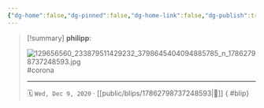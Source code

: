 ```yaml
---
{"dg-home":false,"dg-pinned":false,"dg-home-link":false,"dg-publish":true,"type":"blip","disabled rules":["yaml-title","yaml-title-alias","file-name-heading"],"title":"philipp on instagram @ 2020-12-09","created-date":"2020-12-09T10:00:00","updated-date":"2025-05-02T17:43:07","dg-path":"blips/17862798737248593.md","permalink":"/blips/17862798737248593/","dgPassFrontmatter":true,"created":"2020-12-09T10:00:00","updated":"2025-05-02T17:43:07"}
---
```


> [!summary] **philipp**:
>
> ![129656560_233879511429232_3798645404094885785_n_17862798737248593.jpg](/img/user/attachments/129656560_233879511429232_3798645404094885785_n_17862798737248593.jpg)
> #corona
> - - -
>
> 🗓️ `Wed, Dec 9, 2020` · [[public/blips/17862798737248593\|🔗]]
{ #blip}


